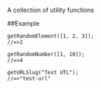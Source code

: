 A collection of utility functions

##Example 

```
getRandomElement([1, 2, 3]);
//=>2
```

```
getRandomNumber([1, 10]);
//=>4
```

```
getURLSlug("Test UTL");
//=>"test-url"
```

